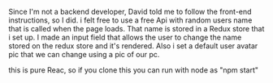 Since I'm not a backend developer, David told me to follow the front-end instructions, so I did. i felt free to use a free Api with random users name that is called when the page loads. That name is stored in a Redux store that i set up. I made an input field that allows the user to change the name stored on the redux store and it's rendered. Also i set a default user avatar pic that we can change using a pic of our pc.

this is pure Reac, so if you clone this you can run with node as "npm start" 



    




